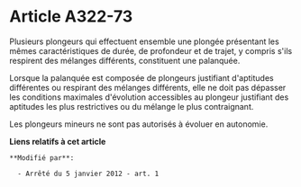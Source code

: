 # Article A322-73

Plusieurs plongeurs qui effectuent ensemble une plongée présentant les mêmes caractéristiques de durée, de profondeur et de
trajet, y compris s'ils respirent des mélanges différents, constituent une palanquée. 

Lorsque la palanquée est composée de plongeurs justifiant d'aptitudes différentes ou respirant des mélanges différents, elle
ne doit pas dépasser les conditions maximales d'évolution accessibles au plongeur justifiant des aptitudes les plus
restrictives ou du mélange le plus contraignant. 

Les plongeurs mineurs ne sont pas autorisés à évoluer en autonomie.

**Liens relatifs à cet article**

	**Modifié par**:

	  - Arrêté du 5 janvier 2012 - art. 1
